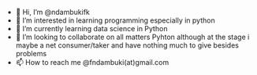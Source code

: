 - 👋 Hi, I’m @ndambukifk
- 👀 I’m interested in learning programming especially in python
- 🌱 I’m currently learning data science in Python
- 💞️ I’m looking to collaborate on all matters Pyhton although at the stage i maybe a net consumer/taker and have nothing much to give besides problems
- 📫 How to reach me @fndambuki(at)gmail.com

<!---
ndambukifk/ndambukifk is a ✨ special ✨ repository because its `README.md` (this file) appears on your GitHub profile.
You can click the Preview link to take a look at your changes.
--->
